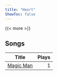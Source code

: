 ```yaml
---
title: "Heart"
ShowToc: false
---
```


{{< more >}}

## Songs
Title | Plays 
----- | -----: 
[Magic Man](/songs/magic-man) | 1

